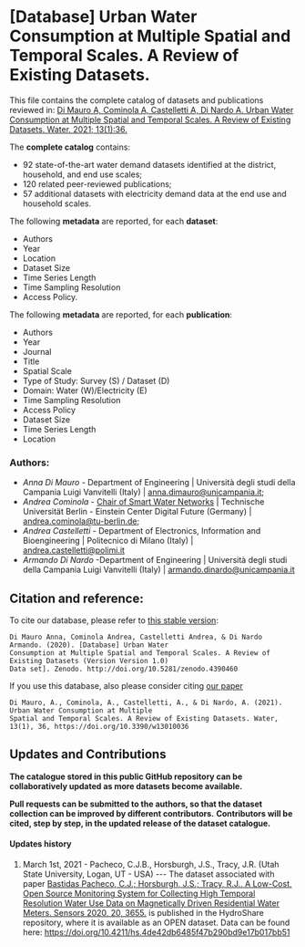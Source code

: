 # [Database] Urban Water Consumption at Multiple Spatial and Temporal Scales. A Review of Existing Datasets.

This file contains the complete catalog of datasets and publications reviewed in:
[Di Mauro A, Cominola A, Castelletti A, Di Nardo A. Urban Water Consumption at Multiple Spatial and Temporal Scales. A Review of Existing Datasets. Water. 2021; 13(1):36.](https://www.mdpi.com/2073-4441/13/1/36)

The **complete catalog** contains:

* 92 state-of-the-art water demand datasets identified at the district, household, and end use scales;
* 120 related peer-reviewed publications;
* 57 additional datasets with electricity demand data at the end use and household scales.

The following **metadata** are reported, for each **dataset**:

* Authors
* Year
* Location
* Dataset Size
* Time Series Length
* Time Sampling Resolution
* Access Policy.

The following **metadata** are reported, for each **publication**:

* Authors
* Year
* Journal
* Title
* Spatial Scale
* Type of Study: Survey (S) / Dataset (D)
* Domain: Water (W)/Electricity (E)
* Time Sampling Resolution
* Access Policy
* Dataset Size
* Time Series Length
* Location

### Authors:
* _Anna Di Mauro_ - Department of Engineering | Università degli studi della Campania Luigi Vanvitelli (Italy) |  anna.dimauro@unicampania.it;
* _Andrea Cominola_ - [Chair of Smart Water Networks](https://www.swn.tu-berlin.de/menue/smart_water_networks/) | Technische Universität Berlin - Einstein Center Digital Future (Germany) |  andrea.cominola@tu-berlin.de;
* _Andrea Castelletti_ - Department of Electronics, Information and Bioengineering | Politecnico di Milano (Italy) | andrea.castelletti@polimi.it
* _Armando Di Nardo_ -Department of Engineering | Università degli studi della Campania Luigi Vanvitelli (Italy) |   armando.dinardo@unicampania.it 

## Citation and reference:
To cite our database, please refer to [this stable version](http://doi.org/10.5281/zenodo.4390460): 
```
Di Mauro Anna, Cominola Andrea, Castelletti Andrea, & Di Nardo Armando. (2020). [Database] Urban Water 
Consumption at Multiple Spatial and Temporal Scales. A Review of Existing Datasets (Version Version 1.0) 
Data set]. Zenodo. http://doi.org/10.5281/zenodo.4390460
```

If you use this database, also please consider citing [our paper](https://doi.org/10.3390/w13010036)
```
Di Mauro, A., Cominola, A., Castelletti, A., & Di Nardo, A. (2021). Urban Water Consumption at Multiple 
Spatial and Temporal Scales. A Review of Existing Datasets. Water, 13(1), 36, https://doi.org/10.3390/w13010036
```


## Updates and Contributions 
**The catalogue stored in this public GitHub repository can be collaboratively updated as more datasets become available.**

**Pull requests can be submitted to the authors, so that the dataset collection can be improved by different contributors.** 
**Contributors will be cited, step by step, in the updated release of the dataset catalogue.**

#### Updates history
1. March 1st, 2021 - Pacheco, C.J.B., Horsburgh, J.S., Tracy, J.R. (Utah State University, Logan, UT - USA) --- 
   The dataset associated with paper [Bastidas Pacheco, C.J.; Horsburgh, J.S.; Tracy, R.J.. A Low-Cost, Open Source Monitoring System for Collecting High Temporal Resolution Water Use Data on Magnetically Driven Residential Water Meters. Sensors 2020, 20, 3655.](https://doi.org/10.3390/s20133655) is published in the HydroShare repository, where it is available as an OPEN dataset. Data can be found here: https://doi.org/10.4211/hs.4de42db6485f47b290bd9e17b017bb51
